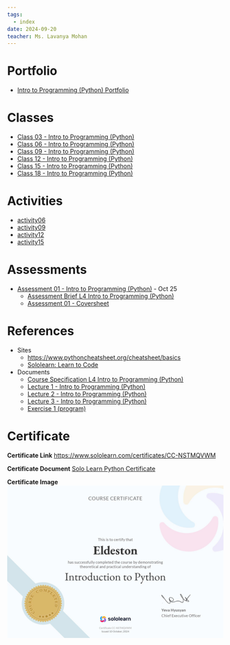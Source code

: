 ```yaml
---
tags:
  - index
date: 2024-09-20
teacher: Ms. Lavanya Mohan
---
```

# Portfolio
- [Intro to Programming (Python) Portfolio](Intro%20to%20Programming%20(Python)%20Portfolio.md)
# Classes
- [Class 03 - Intro to Programming (Python)](Class%2003%20-%20Intro%20to%20Programming%20(Python).md)
- [Class 06 - Intro to Programming (Python)](Class%2006%20-%20Intro%20to%20Programming%20(Python).md)
- [Class 09 - Intro to Programming (Python)](Class%2009%20-%20Intro%20to%20Programming%20(Python).md)
- [Class 12 - Intro to Programming (Python)](Class%2012%20-%20Intro%20to%20Programming%20(Python).md)
- [Class 15 - Intro to Programming (Python)](Class%2015%20-%20Intro%20to%20Programming%20(Python).md)
- [Class 18 - Intro to Programming (Python)](Class%2018%20-%20Intro%20to%20Programming%20(Python).md)
# Activities
- [activity06](Activities/activity06.py)
- [activity09](Activities/activity09.py)
- [activity12](Activities/activity12.py)
- [activity15](Activities/activity15.py)
# Assessments
- [Assessment 01 - Intro to Programming (Python)](Assessments/Assessment%2001%20-%20Intro%20to%20Programming%20(Python)/Assessment%2001%20-%20Intro%20to%20Programming%20(Python).md) - Oct 25
	- [Assessment Brief L4 Intro to Programming (Python)](Assessments/Assessment%2001%20-%20Intro%20to%20Programming%20(Python)/Assessment%20Brief%20L4%20Intro%20to%20Programming%20(Python).docx)
	- [Assessment 01 - Coversheet](Assessments/Assessment%2001%20-%20Intro%20to%20Programming%20(Python)/Assessment%2001%20-%20Coversheet.docx)
# References
- Sites
	- https://www.pythoncheatsheet.org/cheatsheet/basics
	- [Sololearn: Learn to Code](https://www.sololearn.com/en/learn/courses/python-introduction)
- Documents
	- [Course Specification L4 Intro to Programming (Python)](Documents/Course%20Specification%20L4%20Intro%20to%20Programming%20(Python).pdf)
	- [Lecture 1 - Intro to Programming (Python)](Documents/Lecture%201%20-%20Intro%20to%20Programming%20(Python).pptx)
	- [Lecture 2 - Intro to Programming (Python)](Documents/Lecture%202%20-%20Intro%20to%20Programming%20(Python).pptx)
	- [Lecture 3 - Intro to Programming (Python)](Documents/Lecture%203%20-%20Intro%20to%20Programming%20(Python).pptx)
	- [Exercise 1 (program)](Activities/Exercise%201%20(program).docx)
# Certificate
**Certificate Link**
https://www.sololearn.com/certificates/CC-NSTMQVWM

**Certificate Document**
[Solo Learn Python Certificate](Documents/Solo%20Learn%20Python%20Certificate.pdf)

**Certificate Image**
![Solo Learn Python Certificate](Documents/Solo%20Learn%20Python%20Certificate.jpg)